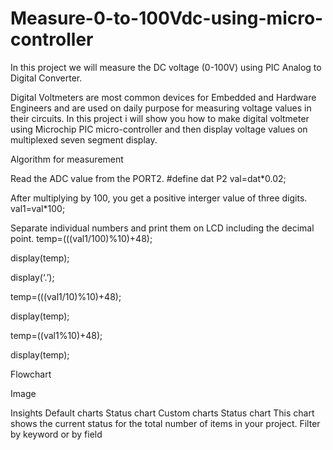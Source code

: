 # Measure-0-to-100Vdc-using-micro-controller
In this project we will measure the DC voltage (0-100V) using PIC Analog to Digital Converter.


Digital Voltmeters are most common devices for Embedded and Hardware Engineers and are used on daily purpose for measuring voltage values in their circuits. In this project i will show you how to make digital voltmeter using Microchip PIC micro-controller and then display voltage values on multiplexed seven segment display.

Algorithm for measurement

Read the ADC value from the PORT2.
#define dat P2
val=dat*0.02;

After multiplying by 100, you get a positive interger value of three digits.
val1=val*100;

Separate individual numbers and print them on LCD including the decimal point.
temp=(((val1/100)%10)+48);

display(temp);

display(‘.’);

temp=(((val1/10)%10)+48);

display(temp);

temp=((val1%10)+48);

display(temp);

Flowchart

Image

Insights
Default charts
Status chart
Custom charts
Status chart
This chart shows the current status for the total number of items in your project.
Filter by keyword or by field
